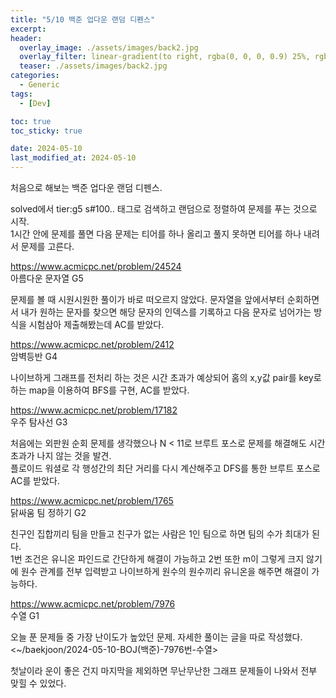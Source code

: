```yaml
---
title: "5/10 백준 업다운 랜덤 디펜스"
excerpt:
header:
  overlay_image: ./assets/images/back2.jpg
  overlay_filter: linear-gradient(to right, rgba(0, 0, 0, 0.9) 25%, rgba(0, 0, 0, 0))
  teaser: ./assets/images/back2.jpg
categories:
  - Generic
tags:
  - [Dev]

toc: true
toc_sticky: true

date: 2024-05-10
last_modified_at: 2024-05-10
---
```

처음으로 해보는 백준 업다운 랜덤 디펜스.

solved에서 tier:g5 s#100.. 태그로 검색하고 랜덤으로 정렬하여 문제를 푸는 것으로 시작.   
1시간 안에 문제를 풀면 다음 문제는 티어를 하나 올리고 풀지 못하면 티어를 하나 내려서 문제를 고른다.


<https://www.acmicpc.net/problem/24524>   
아름다운 문자열 G5

문제를 볼 때 시원시원한 풀이가 바로 떠오르지 않았다. 문자열을 앞에서부터 순회하면서 내가 원하는 문자를 찾으면 해당 문자의 인덱스를 기록하고 다음 문자로 넘어가는 방식을 시험삼아 제출해봤는데 AC를 받았다.

<https://www.acmicpc.net/problem/2412>   
암벽등반 G4

나이브하게 그래프를 전처리 하는 것은 시간 초과가 예상되어 홈의 x,y값 pair를 key로 하는 map을 이용하여 BFS를 구현, AC를 받았다.

<https://www.acmicpc.net/problem/17182>   
우주 탐사선 G3

처음에는 외판원 순회 문제를 생각했으나 N < 11로 브루트 포스로 문제를 해결해도 시간 초과가 나지 않는 것을 발견.   
플로이드 워셜로 각 행성간의 최단 거리를 다시 계산해주고 DFS를 통한 브루트 포스로 AC를 받았다.

<https://www.acmicpc.net/problem/1765>   
닭싸움 팀 정하기 G2

친구인 집합끼리 팀을 만들고 친구가 없는 사람은 1인 팀으로 하면 팀의 수가 최대가 된다.   
1번 조건은 유니온 파인드로 간단하게 해결이 가능하고 2번 또한 m이 그렇게 크지 않기에 원수 관계를 전부 입력받고 나이브하게 원수의 원수끼리 유니온을 해주면 해결이 가능하다.

<https://www.acmicpc.net/problem/7976>   
수열 G1

오늘 푼 문제들 중 가장 난이도가 높았던 문제. 자세한 풀이는 글을 따로 작성했다.
<~/baekjoon/2024-05-10-BOJ(백준)-7976번-수열>

첫날이라 운이 좋은 건지 마지막을 제외하면 무난무난한 그래프 문제들이 나와서 전부 맞힐 수 있었다.